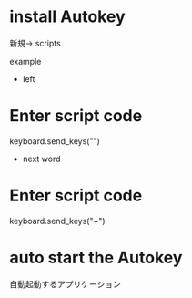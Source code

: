 # install Autokey
 
新規→ scripts

example
- left

# Enter script code
keyboard.send_keys("<left>")



- next word

# Enter script code
keyboard.send_keys("<ctrl>+<right>")



# auto start the Autokey

自動起動するアプリケーション


